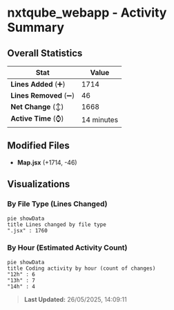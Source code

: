 # nxtqube_webapp - Activity Summary 

## Overall Statistics

| Stat                   | Value                                                             |
| ---------------------- | ----------------------------------------------------------------- |
| **Lines Added** (➕)   | 1714                                          |
| **Lines Removed** (➖) | 46                                        |
| **Net Change** (↕)    | 1668                |
| **Active Time** (⌚)   | 14 minutes |


## Modified Files
- **Map.jsx** (+1714, -46)

## Visualizations

### By File Type (Lines Changed)

```mermaid
pie showData
title Lines changed by file type
".jsx" : 1760
```

### By Hour (Estimated Activity Count)

```mermaid
pie showData
title Coding activity by hour (count of changes)
"12h" : 6
"13h" : 7
"14h" : 4
```


> **Last Updated:** 26/05/2025, 14:09:11